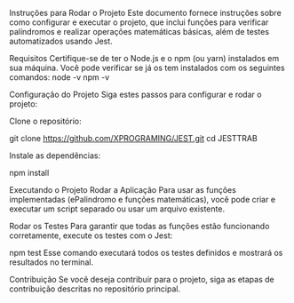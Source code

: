 Instruções para Rodar o Projeto
Este documento fornece instruções sobre como configurar e executar o projeto, que inclui funções para verificar palíndromos e realizar operações matemáticas básicas, além de testes automatizados usando Jest.

Requisitos
Certifique-se de ter o Node.js e o npm (ou yarn) instalados em sua máquina. Você pode verificar se já os tem instalados com os seguintes comandos:
node -v
npm -v

Configuração do Projeto
Siga estes passos para configurar e rodar o projeto:

Clone o repositório:

git clone https://github.com/XPROGRAMING/JEST.git
cd JESTTRAB

Instale as dependências:

npm install

Executando o Projeto
Rodar a Aplicação
Para usar as funções implementadas (ePalindromo e funções matemáticas), você pode criar e executar um script separado ou usar um arquivo existente.

Rodar os Testes
Para garantir que todas as funções estão funcionando corretamente, execute os testes com o Jest:

npm test
Esse comando executará todos os testes definidos e mostrará os resultados no terminal.

Contribuição
Se você deseja contribuir para o projeto, siga as etapas de contribuição descritas no repositório principal.



